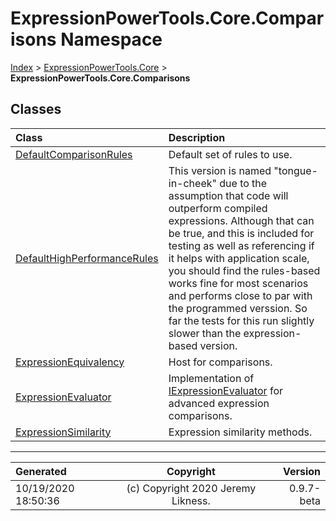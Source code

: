 ﻿# ExpressionPowerTools.Core.Comparisons Namespace

[Index](../index.md) > [ExpressionPowerTools.Core](ExpressionPowerTools.Core.a.md) > **ExpressionPowerTools.Core.Comparisons**

## Classes

| Class | Description |
| :-- | :-- |
| [DefaultComparisonRules](ExpressionPowerTools.Core.Comparisons.DefaultComparisonRules.cs.md) | Default set of rules to use. |
| [DefaultHighPerformanceRules](ExpressionPowerTools.Core.Comparisons.DefaultHighPerformanceRules.cs.md) | This version is named "tongue-in-cheek" due to the assumption that code will outperform compiled expressions.            Although that can be true, and this is included for testing as well as referencing if it helps with application scale,            you should find the rules-based works fine for most scenarios and performs close to par with the programmed verssion.            So far the tests for this run slightly slower than the expression-based version. |
| [ExpressionEquivalency](ExpressionPowerTools.Core.Comparisons.ExpressionEquivalency.cs.md) | Host for comparisons. |
| [ExpressionEvaluator](ExpressionPowerTools.Core.Comparisons.ExpressionEvaluator.cs.md) | Implementation of [IExpressionEvaluator](ExpressionPowerTools.Core.Signatures.IExpressionEvaluator.i.md) for advanced            expression comparisons. |
| [ExpressionSimilarity](ExpressionPowerTools.Core.Comparisons.ExpressionSimilarity.cs.md) | Expression similarity methods. |


---

| Generated | Copyright | Version |
| :-- | :-: | --: |
| 10/19/2020 18:50:36 | (c) Copyright 2020 Jeremy Likness. | 0.9.7-beta |
